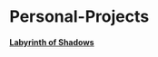 # Personal-Projects

#### [Labyrinth of Shadows](https://github.com/Guilhermepp4/Labyrinth-of-Shadows)

